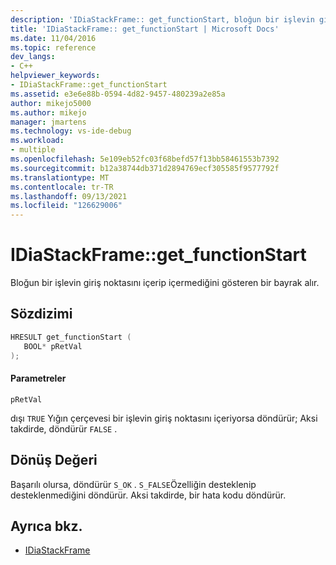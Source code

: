 ```yaml
---
description: 'IDiaStackFrame:: get_functionStart, bloğun bir işlevin giriş noktasını içerip içermediğini gösteren bir bayrak alır.'
title: 'IDiaStackFrame:: get_functionStart | Microsoft Docs'
ms.date: 11/04/2016
ms.topic: reference
dev_langs:
- C++
helpviewer_keywords:
- IDiaStackFrame::get_functionStart
ms.assetid: e3e6e88b-0594-4d82-9457-480239a2e85a
author: mikejo5000
ms.author: mikejo
manager: jmartens
ms.technology: vs-ide-debug
ms.workload:
- multiple
ms.openlocfilehash: 5e109eb52fc03f68befd57f13bb58461553b7392
ms.sourcegitcommit: b12a38744db371d2894769ecf305585f9577792f
ms.translationtype: MT
ms.contentlocale: tr-TR
ms.lasthandoff: 09/13/2021
ms.locfileid: "126629006"
---
```

# <a name="idiastackframeget_functionstart"></a>IDiaStackFrame::get_functionStart
Bloğun bir işlevin giriş noktasını içerip içermediğini gösteren bir bayrak alır.

## <a name="syntax"></a>Sözdizimi

```C++
HRESULT get_functionStart ( 
   BOOL* pRetVal
);
```

#### <a name="parameters"></a>Parametreler
 `pRetVal`

dışı `TRUE` Yığın çerçevesi bir işlevin giriş noktasını içeriyorsa döndürür; Aksi takdirde, döndürür `FALSE` .

## <a name="return-value"></a>Dönüş Değeri
 Başarılı olursa, döndürür `S_OK` . `S_FALSE`Özelliğin desteklenip desteklenmediğini döndürür. Aksi takdirde, bir hata kodu döndürür.

## <a name="see-also"></a>Ayrıca bkz.
- [IDiaStackFrame](../../debugger/debug-interface-access/idiastackframe.md)

